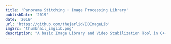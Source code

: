 ```yaml
---
title: 'Panorama Stitching + Image Processing Library'
publishDate: '2019'
date: '2019'
url: 'https://github.com/thejarlid/DDImageLib'
imgSrc: 'thumbnail_imglib.png'
description: "A basic Image Library and Video Stabilization Tool in C++ containing low level image processing pipelines for applying filters, Harris corner detection, panorama stitching, and optical flow. Includes a rough attempt at video stabilization for the course's final. The project was built up incremently through the assignments for UW CSE 455 - Computer Vision."
---
```

